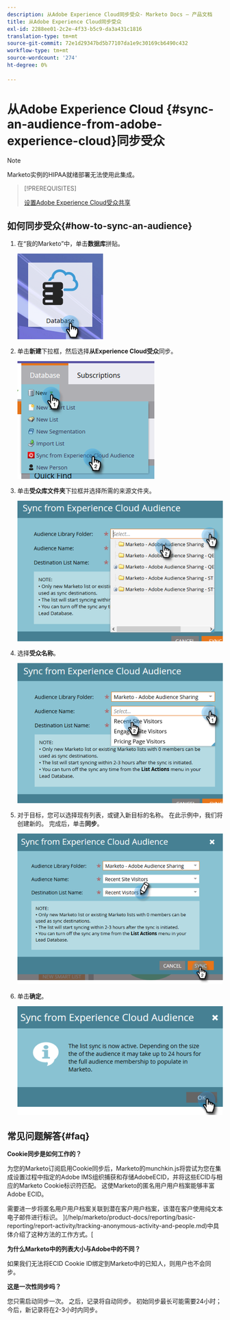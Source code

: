 ```yaml
---
description: 从Adobe Experience Cloud同步受众- Marketo Docs — 产品文档
title: 从Adobe Experience Cloud同步受众
exl-id: 2288ee01-2c2e-4f33-b5c9-da3a431c1816
translation-type: tm+mt
source-git-commit: 72e1d29347bd5b77107da1e9c30169cb6490c432
workflow-type: tm+mt
source-wordcount: '274'
ht-degree: 0%

---
```


# 从Adobe Experience Cloud {#sync-an-audience-from-adobe-experience-cloud}同步受众

>[!NOTE]
>
>Marketo实例的HIPAA就绪部署无法使用此集成。

>[!PREREQUISITES]
>
>[设置Adobe Experience Cloud受众共享](/help/marketo/product-docs/core-marketo-concepts/miscellaneous/set-up-adobe-experience-cloud-audience-sharing.md)

## 如何同步受众{#how-to-sync-an-audience}

1. 在“我的Marketo”中，单击&#x200B;**数据库**&#x200B;拼贴。

   ![](assets/sync-an-audience-from-adobe-experience-cloud-1.png)

1. 单击&#x200B;**新建**&#x200B;下拉框，然后选择&#x200B;**从Experience Cloud受众**&#x200B;同步。

   ![](assets/sync-an-audience-from-adobe-experience-cloud-2.png)

1. 单击&#x200B;**受众库文件夹**&#x200B;下拉框并选择所需的来源文件夹。

   ![](assets/sync-an-audience-from-adobe-experience-cloud-3.png)

1. 选择&#x200B;**受众名称**。

   ![](assets/sync-an-audience-from-adobe-experience-cloud-4.png)

1. 对于目标，您可以选择现有列表，或键入新目标的名称。 在此示例中，我们将创建新的。 完成后，单击&#x200B;**同步**。

   ![](assets/sync-an-audience-from-adobe-experience-cloud-5.png)

1. 单击&#x200B;**确定**。

   ![](assets/sync-an-audience-from-adobe-experience-cloud-6.png)

## 常见问题解答{#faq}

**Cookie同步是如何工作的？**

为您的Marketo订阅启用Cookie同步后，Marketo的munchkin.js将尝试为您在集成设置过程中指定的Adobe IMS组织捕获和存储AdobeECID，并将这些ECID与相应的Marketo Cookie标识符匹配。 这使Marketo的匿名用户用户档案能够丰富Adobe ECID。

需要进一步将匿名用户用户档案关联到潜在客户用户档案，该潜在客户使用纯文本电子邮件进行标识。 ](/help/marketo/product-docs/reporting/basic-reporting/report-activity/tracking-anonymous-activity-and-people.md)中具体介绍了这种方法的工作方式。[

**为什么Marketo中的列表大小与Adobe中的不同？**

如果我们无法将ECID Cookie ID绑定到Marketo中的已知人，则用户也不会同步。

**这是一次性同步吗？**

您只需启动同步一次。 之后，记录将自动同步。 初始同步最长可能需要24小时；今后，新记录将在2-3小时内同步。
